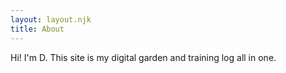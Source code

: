 ```yaml
---
layout: layout.njk
title: About
---
```

<div class="animate">
Hi! I'm D. This site is my digital garden and training log all in one.

</div>